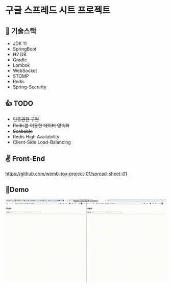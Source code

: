 # 구글 스프레드 시트 프로젝트



## 📖 기술스택 

- JDK 11
- SpringBoot
- H2 DB
- Gradle
- Lombok
- WebSocket
- STOMP
- Redis
- Spring-Security



## 👍 TODO

- ~~인증권한 구현~~
- ~~Redis를 이용한 데이터 영속화~~
- ~~Scabable~~
- Redis High Availability
- Client-Side Load-Balancing





## ✌ Front-End 

https://github.com/wemb-toy-project-01/spread-sheet-01





## 👀Demo

![](docs/demo.gif)